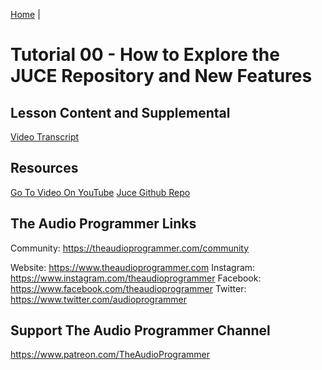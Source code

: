 [Home](../README.md) |

# Tutorial 00 - How to Explore the JUCE Repository and New Features

##  Lesson Content and Supplemental

[Video Transcript](./Transcript.md)


## Resources
[Go To Video On YouTube](https://youtu.be/3GyQhLwb3J8)
[Juce Github Repo](https://github.com/juce-framework/JUCE)

## The Audio Programmer Links

Community:  https://theaudioprogrammer.com/community

Website: https://www.theaudioprogrammer.com
Instagram: https://www.instagram.com/theaudioprogrammer
Facebook: https://www.facebook.com/theaudioprogrammer
Twitter: https://www.twitter.com/audioprogrammer

## Support The Audio Programmer Channel

https://www.patreon.com/TheAudioProgrammer

